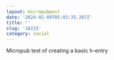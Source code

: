 ```yaml
---
layout: micropubpost
date: '2024-02-09T05:03:35.207Z'
title: ''
slug: '18215'
category: social
---
```

Micropub test of creating a basic h-entry
